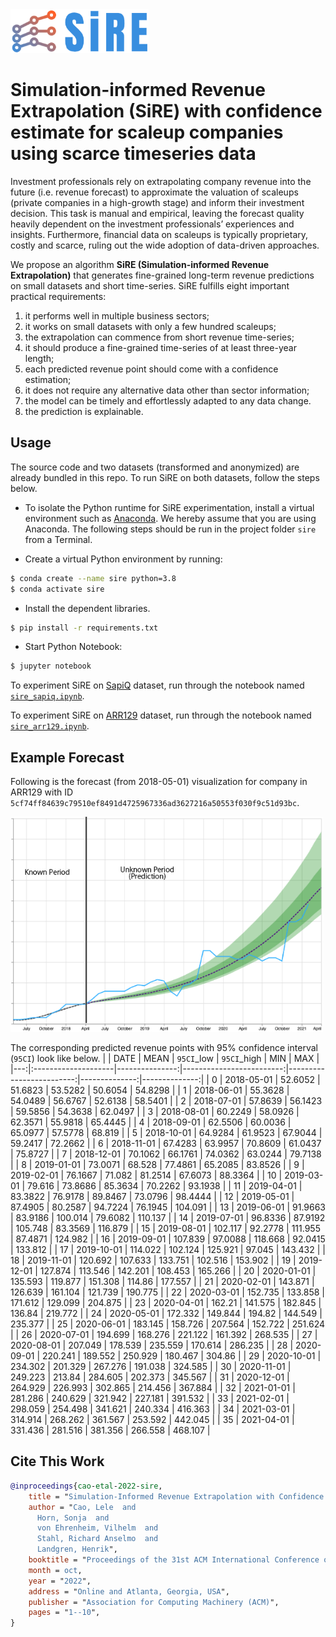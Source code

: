 <img src="./picture/sire_logo.png" alt="SiRE" height="70"/>

# Simulation-informed Revenue Extrapolation (SiRE) with confidence estimate for scaleup companies using scarce timeseries data


Investment professionals rely on extrapolating company revenue into the future (i.e. revenue forecast) to approximate the valuation of scaleups (private companies in a high-growth stage) and inform their investment decision. This task is manual and empirical, leaving the forecast quality heavily dependent on the investment professionals’ experiences and insights. Furthermore, financial data on scaleups is typically proprietary, costly and scarce, ruling out the wide adoption of data-driven approaches. 

We propose an algorithm **SiRE (Simulation-informed Revenue Extrapolation)** that generates fine-grained long-term revenue predictions on small datasets and short time-series.
SiRE fulfills eight important practical requirements: 
1. it performs well in multiple business sectors;
2. it works on small datasets with only a few hundred scaleups; 
3. the extrapolation can commence from short revenue time-series; 
4. it should produce a fine-grained time-series of at least three-year length; 
5. each predicted revenue point should come with a confidence estimation; 
6. it does not require any alternative data other than sector information;
7. the model can be timely and effortlessly adapted to any data change. 
8. the prediction is explainable.

## Usage

The source code and two datasets (transformed and anonymized) are already bundled in this repo. 
To run SiRE on both datasets, follow the steps below.

- To isolate the Python runtime for SiRE experimentation, install a virtual environment such as [Anaconda](https://www.anaconda.com/). We hereby assume that you are using Anaconda. The following steps should be run in the project folder `sire` from a Terminal.

- Create a virtual Python environment by running:
```bash
$ conda create --name sire python=3.8
$ conda activate sire
```

- Install the dependent libraries.
```bash
$ pip install -r requirements.txt
```

- Start Python Notebook:
```bash
$ jupyter notebook
```

To experiment SiRE on [SapiQ](data/sapiq.json) dataset, run through the notebook named [`sire_sapiq.ipynb`](sire_sapiq.ipynb).

To experiment SiRE on [ARR129](data/arr129.json) dataset, run through the notebook named [`sire_arr129.ipynb`](sire_arr129.ipynb).

## Example Forecast

Following is the forecast (from 2018-05-01) visualization for company in ARR129 with ID `5cf74ff84639c79510ef8491d4725967336ad3627216a50553f030f9c51d93bc`.

<img src="./picture/example_viz.png" alt="drawing" width="500"/>

The corresponding predicted revenue points with 95% confidence interval (`95CI`) look like below.
|    | DATE     |   MEAN |   `95CI`_low |   `95CI`_high |   MIN |   MAX |
|---:|:--------------------|---------------:|-------------------------:|-------------------------:|--------------:|--------------:|
|  0 | 2018-05-01 |        52.6052 |                  51.6823 |                  53.5282 |       50.6054 |       54.8298 |
|  1 | 2018-06-01 |        55.3628 |                  54.0489 |                  56.6767 |       52.6138 |       58.5401 |
|  2 | 2018-07-01 |        57.8639 |                  56.1423 |                  59.5856 |       54.3638 |       62.0497 |
|  3 | 2018-08-01 |        60.2249 |                  58.0926 |                  62.3571 |       55.9818 |       65.4445 |
|  4 | 2018-09-01 |        62.5506 |                  60.0036 |                  65.0977 |       57.5778 |       68.819  |
|  5 | 2018-10-01 |        64.9284 |                  61.9523 |                  67.9044 |       59.2417 |       72.2662 |
|  6 | 2018-11-01 |        67.4283 |                  63.9957 |                  70.8609 |       61.0437 |       75.8727 |
|  7 | 2018-12-01 |        70.1062 |                  66.1761 |                  74.0362 |       63.0244 |       79.7138 |
|  8 | 2019-01-01 |        73.0071 |                  68.528  |                  77.4861 |       65.2085 |       83.8526 |
|  9 | 2019-02-01 |        76.1667 |                  71.082  |                  81.2514 |       67.6073 |       88.3364 |
| 10 | 2019-03-01 |        79.616  |                  73.8686 |                  85.3634 |       70.2262 |       93.1938 |
| 11 | 2019-04-01 |        83.3822 |                  76.9178 |                  89.8467 |       73.0796 |       98.4444 |
| 12 | 2019-05-01 |        87.4905 |                  80.2587 |                  94.7224 |       76.1945 |      104.091  |
| 13 | 2019-06-01 |        91.9663 |                  83.9186 |                 100.014  |       79.6082 |      110.137  |
| 14 | 2019-07-01 |        96.8336 |                  87.9192 |                 105.748  |       83.3569 |      116.879  |
| 15 | 2019-08-01 |       102.117  |                  92.2778 |                 111.955  |       87.4871 |      124.982  |
| 16 | 2019-09-01 |       107.839  |                  97.0088 |                 118.668  |       92.0415 |      133.812  |
| 17 | 2019-10-01 |       114.022  |                 102.124  |                 125.921  |       97.045  |      143.432  |
| 18 | 2019-11-01 |       120.692  |                 107.633  |                 133.751  |      102.516  |      153.902  |
| 19 | 2019-12-01 |       127.874  |                 113.546  |                 142.201  |      108.453  |      165.266  |
| 20 | 2020-01-01 |       135.593  |                 119.877  |                 151.308  |      114.86   |      177.557  |
| 21 | 2020-02-01 |       143.871  |                 126.639  |                 161.104  |      121.739  |      190.775  |
| 22 | 2020-03-01 |       152.735  |                 133.858  |                 171.612  |      129.099  |      204.875  |
| 23 | 2020-04-01 |       162.21   |                 141.575  |                 182.845  |      136.84   |      219.772  |
| 24 | 2020-05-01 |       172.332  |                 149.844  |                 194.82   |      144.549  |      235.377  |
| 25 | 2020-06-01 |       183.145  |                 158.726  |                 207.564  |      152.722  |      251.624  |
| 26 | 2020-07-01 |       194.699  |                 168.276  |                 221.122  |      161.392  |      268.535  |
| 27 | 2020-08-01 |       207.049  |                 178.539  |                 235.559  |      170.614  |      286.235  |
| 28 | 2020-09-01 |       220.241  |                 189.552  |                 250.929  |      180.467  |      304.86   |
| 29 | 2020-10-01 |       234.302  |                 201.329  |                 267.276  |      191.038  |      324.585  |
| 30 | 2020-11-01 |       249.223  |                 213.84   |                 284.605  |      202.373  |      345.567  |
| 31 | 2020-12-01 |       264.929  |                 226.993  |                 302.865  |      214.456  |      367.884  |
| 32 | 2021-01-01 |       281.286  |                 240.629  |                 321.942  |      227.181  |      391.532  |
| 33 | 2021-02-01 |       298.059  |                 254.498  |                 341.621  |      240.334  |      416.363  |
| 34 | 2021-03-01 |       314.914  |                 268.262  |                 361.567  |      253.592  |      442.045  |
| 35 | 2021-04-01 |       331.436  |                 281.516  |                 381.356  |      266.558  |      468.107  |

## Cite This Work
```bibtex
@inproceedings{cao-etal-2022-sire,
    title = "Simulation-Informed Revenue Extrapolation with Confidence Estimate for Scaleup Companies Using Scarce Time Series Data",
    author = "Cao, Lele  and
      Horn, Sonja  and
      von Ehrenheim, Vilhelm  and
      Stahl, Richard Anselmo  and
      Landgren, Henrik",
    booktitle = "Proceedings of the 31st ACM International Conference on Information and Knowledge Management",
    month = oct,
    year = "2022",
    address = "Online and Atlanta, Georgia, USA",
    publisher = "Association for Computing Machinery (ACM)",
    pages = "1--10",
}
```